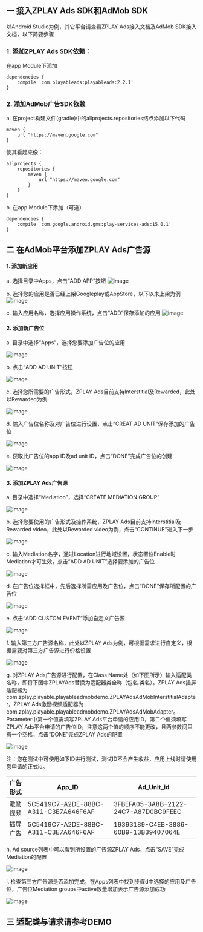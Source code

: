 ## 一 接入ZPLAY Ads SDK和AdMob SDK
以Android Studio为例，其它平台请查看ZPLAY Ads接入文档及AdMob SDK接入文档，以下简要步骤
### 1. 添加ZPLAY Ads SDK依赖：
在app Module下添加
```
dependencies {
    compile 'com.playableads:playableads:2.2.1'
}
```
### 2. 添加AdMob广告SDK依赖
a. 在project构建文件(gradle)中的allprojects.repositories结点添加以下代码
```
maven {
    url "https://maven.google.com"
}
```
使其看起来像：
```
allprojects {
    repositories {
        maven {
            url "https://maven.google.com"
        }
    }
}
```
b. 在app Module下添加（可选）
```
dependencies {
    compile 'com.google.android.gms:play-services-ads:15.0.1'
}
```

## 二 在AdMob平台添加ZPLAY Ads广告源
#### 1. 添加新应用
a. 选择目录中Apps，点击“ADD APP”按钮
![image](imgs/018addapp1.png)

b. 选择您的应用是否已经上架Googleplay或AppStore，以下以未上架为例
![image](imgs/018addapp2.png)

c. 输入应用名称，选择应用操作系统，点击“ADD”保存添加的应用
![image](imgs/019addapp3.png)

#### 2. 添加新广告位
a. 目录中选择“Apps”，选择您要添加广告位的应用

![image](imgs/001chooseapp.png)

b. 点击“ADD AD UNIT”按钮

![image](imgs/002addadunit1.png)

c. 选择您所需要的广告形式，ZPLAY Ads目前支持Interstitial及Rewarded，此处以Rewarded为例

![image](imgs/003addadunit2RV1.png)

d. 输入广告位名称及对广告位进行设置，点击“CREAT AD UNIT”保存添加的广告位

![image](imgs/004addadunit2RV2.png)

e. 获取此广告位的app ID及ad unit ID，点击“DONE”完成广告位的创建

![image](imgs/005addadunit2RV3.png)

#### 3. 添加ZPLAY Ads广告源
a. 目录中选择“Mediation”，选择“CREATE MEDIATION GROUP”

![image](imgs/007mediationgroupcreate.png)

b. 选择您要使用的广告形式及操作系统，ZPLAY Ads目前支持Interstitial及Rewarded video，此处以Rewarded video为例，点击“CONTINUE”进入下一步

![image](imgs/008mediationgroupcrate1.png)

c. 输入Mediation名字，通过Location进行地域设置，状态置位Enable时Mediation才可生效，点击“ADD AD UNIT”选择要添加的广告位

![image](imgs/009mediationgroupcreat2.png)

d. 在广告位选择框中，先后选择所需应用及广告位，点击“DONE”保存所配置的广告位

![image](imgs/011mediationgroupcreate4.png)

e. 点击“ADD CUSTOM EVENT”添加自定义广告源

![image](imgs/012mediationgroupcreate5.png)

f. 输入第三方广告源名称，此处以ZPLAY Ads为例，可根据需求进行自定义，根据需要对第三方广告源进行价格设置

![image](imgs/013mediationgroupcreate6.png)

g. 对ZPLAY Ads广告源进行配置，在Class Name处（如下图所示）输入适配类名称，即将下图中ZPLAYAds替换为适配器类全称（包名.类名）。ZPLAY Ads插屏适配器为com.zplay.playable.playableadmobdemo.ZPLAYAdsAdMobInterstitialAdapter，ZPLAY Ads激励视频适配器为com.zplay.playable.playableadmobdemo.ZPLAYAdsAdMobAdapter。Parameter中第一个值需填写ZPLAY Ads平台申请的应用ID，第二个值须填写ZPLAY Ads平台申请的广告位ID，注意这两个值的顺序不能更改，且两参数间只有一个空格，点击“DONE”完成ZPLAY Ads的配置

![image](imgs/014mediationgroupcreate7.png)

注：您在测试中可使用如下ID进行测试，测试ID不会产生收益，应用上线时请使用您申请的正式id。

|广告形式|App_ID|Ad_Unit_id|
|---|---|---|
|激励视频|5C5419C7-A2DE-88BC-A311-C3E7A646F6AF|3FBEFA05-3A8B-2122-24C7-A87D0BC9FEEC|
|插屏广告|5C5419C7-A2DE-88BC-A311-C3E7A646F6AF|19393189-C4EB-3886-60B9-13B39407064E|

h. Ad source列表中可以看到所设置的广告源ZPLAY Ads，点击“SAVE”完成Mediation的配置

![image](imgs/015mediationgroupcreate8.png)

i. 检查第三方广告源是否添加完成，在Apps列表中找到步骤d中选择的应用及广告位，广告位Mediation groups中active数量增加表示广告源添加成功

![image](imgs/016mediationgroupcreate9.png)

## 三 适配类与请求请参考DEMO
